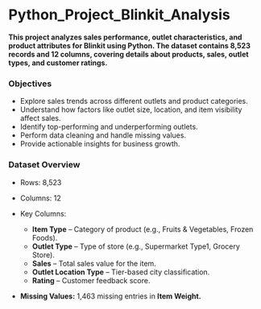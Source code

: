 # Python_Project_Blinkit_Analysis

**This project analyzes sales performance, outlet characteristics, and product attributes for Blinkit using Python. The dataset contains 8,523 records and 12 columns, covering details about products, sales, outlet types, and customer ratings.**

### Objectives
- Explore sales trends across different outlets and product categories.
- Understand how factors like outlet size, location, and item visibility affect sales.
- Identify top-performing and underperforming outlets.
- Perform data cleaning and handle missing values.
- Provide actionable insights for business growth.

### Dataset Overview
- Rows: 8,523
- Columns: 12
- Key Columns:

    - **Item Type** – Category of product (e.g., Fruits & Vegetables, Frozen Foods).
    - **Outlet Type** – Type of store (e.g., Supermarket Type1, Grocery Store).
    - **Sales** – Total sales value for the item.
    - **Outlet Location Type** – Tier-based city classification.
    - **Rating** – Customer feedback score.
- **Missing Values:** 1,463 missing entries in **Item Weight.**
